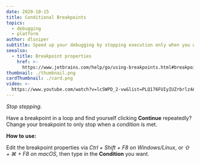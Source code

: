 ```yaml
---
date: 2020-10-15
title: Conditional Breakpoints
topics:
  - debugging
  - platform
author: dlsniper
subtitle: Speed up your debugging by stopping execution only when you want to.
seealso:
  - title: Breakpoint properties
    href: >-
      https://www.jetbrains.com/help/go/using-breakpoints.html#breakpoint-properties
thumbnail: ./thumbnail.png
cardThumbnail: ./card.png
video: >-
  https://www.youtube.com/watch?v=lcSWPD_2-vw&list=PLQ176FUIyIUZrbrlz4AY1V8VzBJKZyVlW&index=26
---
```


_Stop stepping._

Have a breakpoint in a loop and find yourself clicking **Continue**
repeatedly? Change your breakpoint to only stop when a condition is met.

**How to use:**

Edit the breakpoint properties via _Ctrl + Shift + F8 on Windows/Linux_,
or _⇧ + ⌘ + F8 on macOS_, then type in the **Condition** you want.
